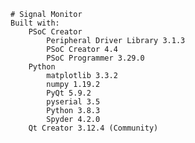     # Signal Monitor
    Built with:
        PSoC Creator 
            Peripheral Driver Library 3.1.3
            PSoC Creator 4.4
            PSoC Programmer 3.29.0   
        Python
            matplotlib 3.3.2
            numpy 1.19.2
            PyQt 5.9.2
            pyserial 3.5
            Python 3.8.3
            Spyder 4.2.0
        Qt Creator 3.12.4 (Community)
